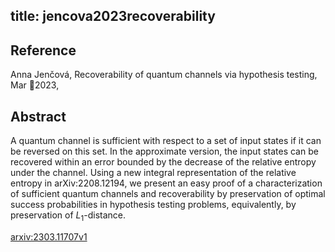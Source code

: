 title: jencova2023recoverability
---


## Reference

Anna Jenčová, Recoverability of quantum channels via hypothesis testing, Mar 2023,

## Abstract 
  A quantum channel is sufficient with respect to a set of input states if it
can be reversed on this set. In the approximate version, the input states can
be recovered within an error bounded by the decrease of the relative entropy
under the channel. Using a new integral representation of the relative entropy
in arXiv:2208.12194, we present an easy proof of a characterization of
sufficient quantum channels and recoverability by preservation of optimal
success probabilities in hypothesis testing problems, equivalently, by
preservation of $L_1$-distance.

    

[arxiv:2303.11707v1](https://arxiv.org/abs/2303.11707v1)
